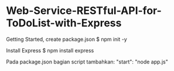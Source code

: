 # Web-Service-RESTful-API-for-ToDoList-with-Express

Getting Started, create package.json
$ npm init -y

Install Express
$ npm install express

Pada package.json bagian script tambahkan:
"start": "node app.js"
